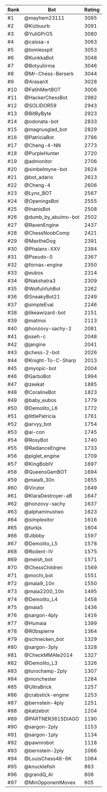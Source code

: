 Rank|Bot|Rating
---|---|---
#1|@mayhem23111|3095
#2|@Kizbuurb|3091
#3|@YuliGPrO5|3080
#4|@caissa-x|3063
#5|@tomlesspit|3053
#6|@KunkkaBot|3048
#7|@Botyuliirma|3046
#8|@Mr-Chess-Berserk|3044
#9|@ArasanX|3028
#10|@FatihMertBOT|3006
#11|@HackerChessBot|2982
#12|@SOLIDOR59|2943
#13|@BitByByte|2923
#14|@odonata-bot|2833
#15|@magnusglad_bot|2829
#16|@PatriciaBot|2796
#17|@Cheng-4-NN|2773
#18|@PurpleHunter|2720
#19|@admonitor|2706
#20|@simbelmyne-bot|2624
#21|@bot_adario|2613
#22|@Cheng-4|2606
#23|@Lynx_BOT|2567
#24|@OpeningsBot|2555
#25|@InanisBot|2508
#26|@dumb_by_abulmo-bot|2502
#27|@RavenEngine|2437
#28|@ChessNoobComp|2421
#29|@MaxtheDog|2391
#30|@Phalanx-XXV|2384
#31|@Pseudo-0|2367
#32|@fornax-engine|2350
#33|@eubos|2314
#34|@Nakshatra3|2309
#35|@WolfuhfuhBot|2262
#36|@SneakyBot21|2249
#37|@simpleEval|2246
#38|@likeawizard-bot|2151
#39|@matmoi|2113
#40|@honzovy-sachy-2|2081
#41|@sseh-c|2048
#42|@jangine|2041
#43|@chess-2-bot|2026
#44|@Knight-To-C-Sharp|2013
#45|@myopic-bot|2004
#46|@GarboBot|1994
#47|@zeekat|1885
#48|@CoralineBot|1823
#49|@baby_eubos|1779
#50|@Demolito_L6|1772
#51|@littlePatricia|1761
#52|@arvyy_bot|1754
#53|@ai-con|1745
#54|@RosyBot|1740
#55|@RadianceEngine|1733
#56|@piglet_engine|1709
#57|@KingBobIV|1697
#58|@QueensGamBOT|1694
#59|@maia9_30n|1655
#60|@Virutor|1649
#61|@KlaraDestroyer-aB|1647
#62|@honzovy-sachy|1637
#63|@alphaminustwo|1623
#64|@simplexitor|1616
#65|@turkjs|1604
#66|@Jibbby|1597
#67|@Demolito_L5|1578
#68|@Rodent-IV|1575
#69|@melsh_bot|1571
#70|@ChessChildren|1569
#71|@mochi_bot|1551
#72|@maia9_10n|1550
#73|@maia2200_10n|1495
#74|@Demolito_L4|1458
#75|@maia5|1436
#76|@sargon-4ply|1416
#77|@Humaia|1399
#78|@R0bspierre|1364
#79|@schnecken_bot|1329
#80|@sargon-3ply|1328
#81|@CheckMMAte2014|1327
#82|@Demolito_L3|1326
#83|@turochamp-2ply|1307
#84|@monchester|1284
#85|@UltraBrick|1257
#86|@crabstick-engine|1253
#87|@bernstein-4ply|1251
#88|@katzebot|1204
#89|@PARTNER3615DIAGO|1190
#90|@sargon-2ply|1153
#91|@sargon-1ply|1134
#92|@pawnrobot|1118
#93|@bernstein-2ply|1066
#94|@LouisChess48-6K|1064
#95|@knucklefish|863
#96|@grandQ_AI|806
#97|@MinOpponentMoves|605
